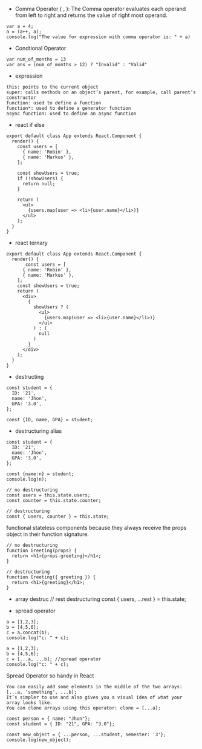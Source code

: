 
* Comma Operator ( , ): The Comma operator evaluates each operand from left to right and returns the value of right most operand.
```
var a = 4;
a = (a++, a);
console.log("The value for expression with comma operator is: " + a)
```

* Condtional Operator
```
var num_of_months = 13
var ans = (num_of_months > 12) ? "Invalid" : "Valid"
```

* expression
```
this: points to the current object
super: calls methods on an object’s parent, for example, call parent’s constructor
function: used to define a function
function*: used to define a generator function
async function: used to define an async function
```

* react if else
```
export default class App extends React.Component {
  render() {
    const users = [
      { name: 'Robin' },
      { name: 'Markus' },
    ];

    const showUsers = true;
    if (!showUsers) {
      return null;
    }

    return (
      <ul>
        {users.map(user => <li>{user.name}</li>)}
      </ul>
    );
  }
}

```

* react ternary
```
export default class App extends React.Component {
  render() {
       const users = [
      { name: 'Robin' },
      { name: 'Markus' },
    ];
    const showUsers = true;
    return (
      <div>
        {
          showUsers ? (
            <ul>
              {users.map(user => <li>{user.name}</li>)}
            </ul>
          ) : (
            null
          )
        }
      </div>
    );
  }
}
```

* destructing

```
const student = {
  ID: '21',
  name: 'Jhon',
  GPA: '3.0',
};

const {ID, name, GPA} = student;
```

* destructuring alias
```
const student = {
  ID: '21',
  name: 'Jhon',
  GPA: '3.0',
};

const {name:n} = student;
console.log(n);
```

```
// no destructuring
const users = this.state.users;
const counter = this.state.counter;

// destructuring
const { users, counter } = this.state;
```

functional stateless components because they always receive the props object in their function signature.

```
// no destructuring
function Greeting(props) {
  return <h1>{props.greeting}</h1>;
}

// destructuring
function Greeting({ greeting }) {
  return <h1>{greeting}</h1>;
}
```

* array destruc
// rest destructuring
const { users, ...rest } = this.state;

* spread operator
```
a = [1,2,3];
b = [4,5,6];
c = a.concat(b);
console.log("c: " + c);
```

```
a = [1,2,3];
b = [4,5,6];
c = [...a, ...b]; //spread operator
console.log("c: " + c);
```

Spread Operator so handy in React
```
You can easily add some elements in the middle of the two arrays: [...a, 'something', ...b];
It’s simpler to use and also gives you a visual idea of what your array looks like.
You can clone arrays using this operator: clone = [...a];

const person = { name: "Jhon"};
const student = { ID: "21", GPA: "3.0"};

const new_object = { ...person, ...student, semester: '3'};
console.log(new_object);
```